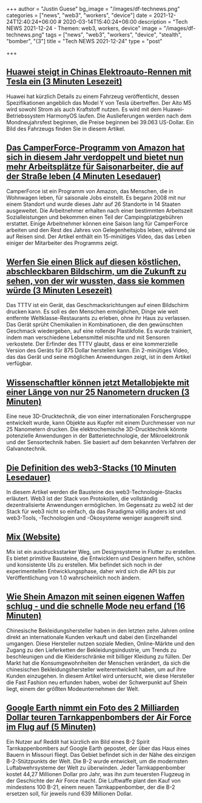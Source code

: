 +++
author = "Justin Guese"
bg_image = "/images/df-technews.png"
categories = ["news", "web3", "workers", "device"]
date = 2021-12-24T12:40:24+06:00 # 2020-03-14T15:40:24+06:00
description = "Tech NEWS 2021-12-24 - Themen: web3, workers, device"
image = "/images/df-technews.png"
tags = ["news", "web3", "workers", "device", "stealth", "bomber", "(3"]
title = "Tech NEWS 2021-12-24"
type = "post"

+++

## [Huawei steigt in Chinas Elektroauto-Rennen mit Tesla ein (3 Minuten Lesezeit)](https://www.cnbc.com/2021/12/23/huawei-joins-chinas-electric-car-race-in-competition-with-tesla.html)

 Huawei hat kürzlich Details zu einem Fahrzeug veröffentlicht, dessen Spezifikationen angeblich das Model Y von Tesla übertreffen. Der Aito M5 wird sowohl Strom als auch Kraftstoff nutzen. Es wird mit dem Huawei-Betriebssystem HarmonyOS laufen. Die Auslieferungen werden nach dem Mondneujahrsfest beginnen, die Preise beginnen bei 39.063 US-Dollar. Ein Bild des Fahrzeugs finden Sie in diesem Artikel.

## [Das CamperForce-Programm von Amazon hat sich in diesem Jahr verdoppelt und bietet nun mehr Arbeitsplätze für Saisonarbeiter, die auf der Straße leben (4 Minuten Lesedauer)](https://www.cnbc.com/2021/12/23/inside-the-growing-amazon-camperforce-program-featured-in-nomadland.html)

 CamperForce ist ein Programm von Amazon, das Menschen, die in Wohnwagen leben, für saisonale Jobs einstellt. Es begann 2008 mit nur einem Standort und wurde dieses Jahr auf 26 Standorte in 14 Staaten ausgeweitet. Die Arbeitnehmer erhalten nach einer bestimmten Arbeitszeit Sozialleistungen und bekommen einen Teil der Campingplatzgebühren erstattet. Einige Arbeitnehmer können eine Saison lang für CamperForce arbeiten und den Rest des Jahres von Gelegenheitsjobs leben, während sie auf Reisen sind. Der Artikel enthält ein 15-minütiges Video, das das Leben einiger der Mitarbeiter des Programms zeigt.

## [Werfen Sie einen Blick auf diesen köstlichen, abschleckbaren Bildschirm, um die Zukunft zu sehen, von der wir wussten, dass sie kommen würde (3 Minuten Lesezeit)](https://www.theverge.com/2021/12/23/22851585/lick-taste-the-tv-screen-snozzberries-flavor-chemicals-menu)

 Das TTTV ist ein Gerät, das Geschmacksrichtungen auf einen Bildschirm drucken kann. Es soll es den Menschen ermöglichen, Dinge wie weit entfernte Weltklasse-Restaurants zu erleben, ohne ihr Haus zu verlassen. Das Gerät sprüht Chemikalien in Kombinationen, die den gewünschten Geschmack wiedergeben, auf eine rollende Plastikfolie. Es wurde trainiert, indem man verschiedene Lebensmittel mischte und mit Sensoren verkostete. Der Erfinder des TTTV glaubt, dass er eine kommerzielle Version des Geräts für 875 Dollar herstellen kann. Ein 2-minütiges Video, das das Gerät und seine möglichen Anwendungen zeigt, ist in dem Artikel verfügbar.

## [Wissenschaftler können jetzt Metallobjekte mit einer Länge von nur 25 Nanometern drucken (3 Minuten)](https://interestingengineering.com/scientists-can-now-print-metal-objects-that-are-only-25-nanometers-long)

 Eine neue 3D-Drucktechnik, die von einer internationalen Forschergruppe entwickelt wurde, kann Objekte aus Kupfer mit einem Durchmesser von nur 25 Nanometern drucken. Die elektrochemische 3D-Drucktechnik könnte potenzielle Anwendungen in der Batterietechnologie, der Mikroelektronik und der Sensortechnik haben. Sie basiert auf dem bekannten Verfahren der Galvanotechnik.

## [Die Definition des web3-Stacks (10 Minuten Lesedauer)](https://bit.ly/3FsS5ng/1/0100017dec2164e1-e07c2278-493a-41ec-a0f2-b4bf602a9080-000000/K2C4eU2pqPSH6UOaQc_KwoJ_Yf4e3FbtqDha0UgAFjU=229)

 In diesem Artikel werden die Bausteine des web3-Technologie-Stacks erläutert. Web3 ist der Stack von Protokollen, die vollständig dezentralisierte Anwendungen ermöglichen. Im Gegensatz zu web2 ist der Stack für web3 nicht so einfach, da das Paradigma völlig anders ist und web3-Tools, -Technologien und -Ökosysteme weniger ausgereift sind.

## [Mix (Website)](https://bit.ly/3JemNTy/1/0100017dec2164e1-e07c2278-493a-41ec-a0f2-b4bf602a9080-000000/iT_s4_j_ykC7Ni26yq_V1J4TFygOFG4IWjiLGWvdxMA=229)

 Mix ist ein ausdrucksstarker Weg, um Designsysteme in Flutter zu erstellen. Es bietet primitive Bausteine, die Entwicklern und Designern helfen, schöne und konsistente UIs zu erstellen. Mix befindet sich noch in der experimentellen Entwicklungsphase, daher wird sich die API bis zur Veröffentlichung von 1.0 wahrscheinlich noch ändern.

## [Wie Shein Amazon mit seinen eigenen Waffen schlug - und die schnelle Mode neu erfand (16 Minuten)](https://restofworld.org/2021/how-shein-beat-amazon-and-reinvented-fast-fashion/)

 Chinesische Bekleidungshersteller haben in den letzten zehn Jahren online direkt an internationale Kunden verkauft und dabei den Einzelhandel umgangen. Diese Hersteller nutzen soziale Medien, Online-Märkte und den Zugang zu den Lieferketten der Bekleidungsindustrie, um Trends zu beschleunigen und die Kleiderschränke mit billiger Kleidung zu füllen. Der Markt hat die Konsumgewohnheiten der Menschen verändert, da sich die chinesischen Bekleidungshersteller weiterentwickelt haben, um auf ihre Kunden einzugehen. In diesem Artikel wird untersucht, wie diese Hersteller die Fast Fashion neu erfunden haben, wobei der Schwerpunkt auf Shein liegt, einem der größten Modeunternehmen der Welt.

## [Google Earth nimmt ein Foto des 2 Milliarden Dollar teuren Tarnkappenbombers der Air Force im Flug auf (5 Minuten)](https://www.popsci.com/military/air-force-b2-spirit-bomber-google-earth/)

 Ein Nutzer auf Reddit hat kürzlich ein Bild eines B-2 Spirit Tarnkappenbombers auf Google Earth gepostet, der über das Haus eines Bauern in Missouri fliegt. Das Gebiet befindet sich in der Nähe des einzigen B-2-Stützpunkts der Welt. Die B-2 wurde entwickelt, um die modernsten Luftabwehrsysteme der Welt zu überwinden. Jeder Tarnkappenbomber kostet 44,27 Millionen Dollar pro Jahr, was ihn zum teuersten Flugzeug in der Geschichte der Air Force macht. Die Luftwaffe plant den Kauf von mindestens 100 B-21, einem neuen Tarnkappenbomber, der die B-2 ersetzen soll, für jeweils rund 639 Millionen Dollar.

